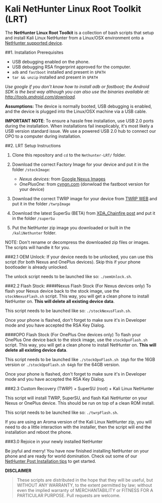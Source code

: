 # Kali NetHunter Linux Root Toolkit (LRT)

The **NetHunter Linux Root Toolkit** is a collection of bash scripts that setup and install Kali Linux NetHunter from a Linux/OSX environment onto a [NetHunter supported device](https://github.com/offensive-security/kali-nethunter/wiki#10-supported-devices-and-roms).

##1. Installation Prerequisites
 - USB debugging enabled on the phone.
 - USB debugging RSA fingerprint approved for the computer.
 - `adb` and `fastboot` installed and present in `$PATH`
 - `tar && unzip` installed and present in `$PATH`

*Use google if you don't know how to install adb or fastboot; the Android SDK is the best way although you can also use the binaries available at: http://tools.android.com/download.*

**Assumptions:** The device is normally booted, USB debugging is enabled, and the device is plugged into the Linux/OSX machine via a USB cable.

**IMPORTANT NOTE**: To ensure a hassle free installation, use USB 2.0 ports during the installation. When installations fail inexplicably, it's most likely a USB version standard issue. We use a powered USB 2.0 hub to connect our OPO to a computer during installation.

##2. LRT Setup Instructions
1. Clone this repository and `cd` to the `Nethunter-LRT/` folder.

2. Download the correct Factory Image for your device and put it in the folder `/stockImage`:
    -  *Nexus devices:* from [Google Nexus Images](https://developers.google.com/android/nexus/images?hl=en)
    -  *OnePlusOne:* from [cyngn.com](https://cyngn.com/support) (donwload the fastboot version for your device)

3. Download the correct TWRP image for your device from [TWRP WEB](https://twrp.me/Devices/) and put it in the folder `/twrpImage`

4. Download the latest SuperSu (BETA) from [XDA_Chainfire post](http://forum.xda-developers.com/showpost.php?p=64161125&postcount=3) and put it in the folder `/superSu`

5. Put the NetHunter zip image you downloaded or built in the `/kaliNethunter` folder.

NOTE: Don't rename or decompress the downloaded zip files or images. The scripts will handle it for you.


###2.1 OEM Unlock:
If your device needs to be unlocked, you can use this script (for both Nexus and OnePlus devices). Skip this if your phone bootloader is already unlocked.

The unlock script needs to be launched like so: `./oemUnlock.sh`.

###2.2 Flash Stock:
####Nexus Flash Stock (For Nexus devices only)
To flash your Nexus device back to the stock image, use the `stockNexusFlash.sh` script. This way, you will get a clean phone to install NetHunter on. **This will delete all existing device data**.

This script needs to be launched like so: `./stockNexusFlash.sh`.

Once your phone is flashed, don't forget to make sure it's in Developer mode and you have accepted the RSA Key Dialog.

####OPO Flash Stock (For OnePlus One devices only)
To flash your OnePlus One device back to the stock image, use the `stockOpoFlash.sh` script. This way, you will get a clean phone to install NetHunter on. **This will delete all existing device data**.

This script needs to be launched like `./stockOpoFlash.sh 16gb` for the 16GB version or `./stockOpoFlash.sh 64gb` for the 64GB version.

Once your phone is flashed, don't forget to make sure it's in Developer mode and you have accepted the RSA Key Dialog.


###2.3 Custom Recovery (TWRP) + SuperSU (root) + Kali Linux NetHunter

This script will install TWRP, SuperSU, and flash Kali NetHunter on your Nexus or OnePlus device. This should be run on top of a clean ROM install.

This script needs to be launched like so: `./twrpFlash.sh`.

If you are using an Aroma version of the Kali Linux NetHunter zip, you will need to do a little interaction with the installer, then the script will end the installation and reboot the phone.

###3.0 Rejoice in your newly installed NetHunter

Be joyful and merry! You have now finished installing NetHunter on your phone and are ready for world domination. Check out some of our [NetHunter Post Installation tips](https://github.com/offensive-security/kali-nethunter/wiki#50-post-installation-setup) to get started.

**DISCLAIMER**

> These scripts are distributed in the hope that they will be useful, but WITHOUT ANY WARRANTY, to the extent permitted by law; without even the implied warranty of MERCHANTABILITY or FITNESS FOR A PARTICULAR PURPOSE. Pull requests are welcome.

